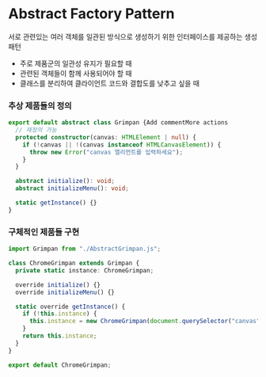 # Abstract Factory Pattern
서로 관련있는 여러 객체를 일관된 방식으로 생성하기 위한 인터페이스를 제공하는 생성패턴
- 주로 제품군의 일관성 유지가 필요할 때
- 관련된 객체들이 함께 사용되어야 할 때
- 클래스를 분리하여 클라이언트 코드와 결합도를 낮추고 싶을 때

### 추상 제품들의 정의

```typescript
export default abstract class Grimpan {Add commentMore actions
  // 재정의 가능
  protected constructor(canvas: HTMLElement | null) {
    if (!canvas || !(canvas instanceof HTMLCanvasElement)) {
      throw new Error("canvas 엘리먼트를 입력하세요");
    }
  }

  abstract initialize(): void;
  abstract initializeMenu(): void;

  static getInstance() {}
}
```

### 구체적인 제품들 구현

```typescript
import Grimpan from "./AbstractGrimpan.js";

class ChromeGrimpan extends Grimpan {
  private static instance: ChromeGrimpan;

  override initialize() {}
  override initializeMenu() {}

  static override getInstance() {
    if (!this.instance) {
      this.instance = new ChromeGrimpan(document.querySelector("canvas"));
    }
    return this.instance;
  }
}

export default ChromeGrimpan;
```
